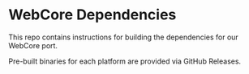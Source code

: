 # WebCore Dependencies

This repo contains instructions for building the dependencies for our WebCore port.

Pre-built binaries for each platform are provided via GitHub Releases.